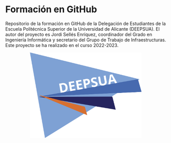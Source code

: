 # Formación en GitHub

Repositorio de la formación en GitHub de la Delegación de Estudiantes de la Escuela Politécnica Superior de la Universidad de Alicante (DEEPSUA). El autor del proyecto es Jordi Sellés Enríquez, coordinador del Grado en Ingeniería Informática y secretario del Grupo de Trabajo de Infraestructuras. Este proyecto se ha realizado en el curso 2022-2023.

<!-- Imagen centrada del logo -->
<p align="center">
  <img src="images/Isologo-DEEPSUA_SinFondo.png" alt="DEEPSUA" style="width: 350px;" />
</p>